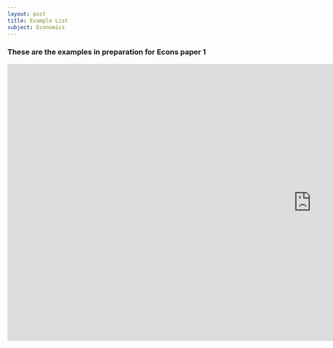 ```yaml
---
layout: post
title: Example List
subject: Economics
---
```


### These are the examples in preparation for Econs paper 1

<iframe src='https://view.officeapps.live.com/op/embed.aspx?src={{site.url}}/download/ExampleList.docx' width='1366px' height='623px' frameborder='0'>This is an embedded <a target='_blank' href='http://office.com'>Microsoft Office</a> document, powered by <a target='_blank' href='http://office.com/webapps'>Office Online</a>.</iframe>
